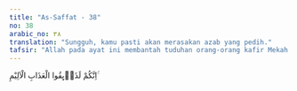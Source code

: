 ```yaml
---
title: "As-Saffat - 38"
no: 38
arabic_no: ٣٨
translation: "Sungguh, kamu pasti akan merasakan azab yang pedih."
tafsir: "Allah pada ayat ini membantah tuduhan orang-orang kafir Mekah itu. Nabi Muhammad saw tidak pernah mengucapkan kalimat-kalimat khayalan sebagai penyair, tetapi sesungguhnya beliau pembawa dan pendukung kebenaran. Ajaran tauhid yang disebarluaskan beliau tidak perlu lagi diragukan, sebab keesaan Tuhan itu dikukuhkan oleh pikiran yang sehat dan dapat dibuktikan dengan dalil-dalil yang nyata. Tidaklah patut bilamana Rasul itu dikatakan penyair padahal dia membawa ajaran yang benar. Ajaran yang sama telah dibawakan pula sebelumnya oleh para nabi-nabi terdahulu.\n\nAjaran tauhid yang dibawa beliau meneruskan ajaran tauhid yang dibawa oleh nabi-nabi dahulu, dan bukan sekali-kali buatan Muhammad saw. Jadi tuduhan kepada Rasul sebagai penyair dan orang gila hanyalah karena kebencian dan keingkaran semata-mata. Allah pastilah akan menimpakan azab yang pedih dan hukuman yang berat kepada orang-orang kafir yang menuduh Rasul dengan tuduhan nista itu. Azab bagi mereka yang ingkar kepada ajaran rasul-rasul itu bisa jadi dirasakan di dunia ini, sebelum dirasakan di akhirat. Seperti azab yang diderita oleh kaum Samud, Fir'aun dan lain-lain. Namun Tuhan tidak akan menurunkan azab kepada manusia kecuali hanya sebagai balasan dan akibat dari perbuatan mereka sendiri. Allah berfirman:\n\nBarangsiapa mengerjakan kebajikan maka (pahalanya) untuk dirinya sendiri dan barangsiapa berbuat jahat maka (dosanya) menjadi tanggungan dirinya sendiri. Dan Tuhanmu sama sekali tidak menzalimi hamba-hamba(-Nya). (Fushshilat/41: 46)"
---
```

اِنَّكُمْ لَذَاۤىِٕقُوا الْعَذَابِ الْاَلِيْمِ ۚ 